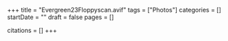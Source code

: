 +++
title = "Evergreen23Floppyscan.avif"
tags = ["Photos"]
categories = []
startDate = ""
draft = false
pages = []

citations = []
+++
